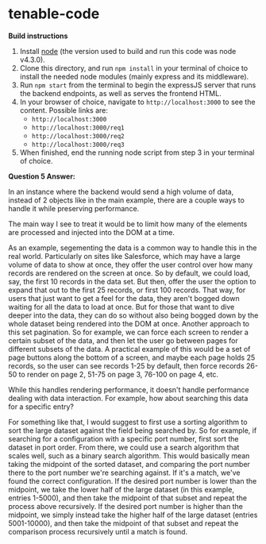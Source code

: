 # tenable-code

__Build instructions__

1. Install [node](http://nodejs.org) (the version used to build and run this code was node v4.3.0).   
2. Clone this directory, and run `npm install` in your terminal of choice to install the needed node modules (mainly express and its middleware).  
3. Run `npm start` from the terminal to begin the expressJS server that runs the backend endpoints, as well as serves the frontend HTML.  
4. In your browser of choice, navigate to `http://localhost:3000` to see the content. Possible links are:  
   * `http://localhost:3000`  
   * `http://localhost:3000/req1`  
   * `http://localhost:3000/req2`  
   * `http://localhost:3000/req3`  
5. When finished, end the running node script from step 3 in your terminal of choice.  

__Question 5 Answer:__  

In an instance where the backend would send a high volume of data, instead of 2 objects like in the main example, there are a couple ways to handle it while preserving performance.  

The main way I see to treat it would be to limit how many of the elements are processed and injected into the DOM at a time.  

As an example, segementing the data is a common way to handle this in the real world. Particularly on sites like Salesforce, which may have a large volume of data to show at once, they offer the user control over how many records are rendered on the screen at once. So by default, we could load, say, the first 10 records in the data set. But then, offer the user the option to expand that out to the first 25 records, or first 100 records. That way, for users that just want to get a feel for the data, they aren't bogged down waiting for all the data to load at once. But for those that want to dive deeper into the data, they can do so without also being bogged down by the whole dataset being rendered into the DOM at once. Another approach to this set pagination. So for example, we can force each screen to render a certain subset of the data, and then let the user go between pages for different subsets of the data. A practical example of this would be a set of page buttons along the bottom of a screen, and maybe each page holds 25 records, so the user can see records 1-25 by default, then force records 26-50 to render on page 2, 51-75 on page 3, 76-100 on page 4, etc.  

While this handles rendering performance, it doesn't handle performance dealing with data interaction. For example, how about searching this data for a specific entry?  

For something like that, I would suggest to first use a sorting algorithm to sort the large dataset against the field being searched by. So for example, if searching for a configuration with a specific port number, first sort the dataset in port order. From there, we could use a search algorithm that scales well, such as a binary search algorithm. This would basically mean taking the midpoint of the sorted dataset, and comparing the port number there to the port number we're searching against. If it's a match, we've found the correct configuration. If the desired port number is lower than the midpoint, we take the lower half of the large dataset (in this example, entries 1-5000), and then take the midpoint of that subset and repeat the process above recursively. If the desired port number is higher than the midpoint, we simply instead take the higher half of the large dataset (entries 5001-10000), and then take the midpoint of that subset and repeat the comparison process recursively until a match is found.  